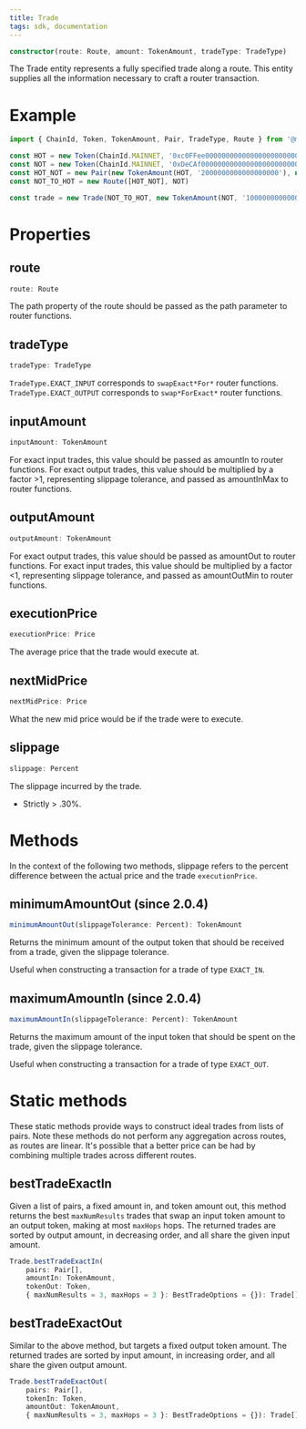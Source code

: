 ```yaml
---
title: Trade
tags: sdk, documentation
---
```


```typescript
constructor(route: Route, amount: TokenAmount, tradeType: TradeType)
```

The Trade entity represents a fully specified trade along a route. This entity supplies all the information necessary to craft a router transaction.

# Example

```typescript
import { ChainId, Token, TokenAmount, Pair, TradeType, Route } from '@materia/sdk'

const HOT = new Token(ChainId.MAINNET, '0xc0FFee0000000000000000000000000000000000', 18, 'HOT', 'Caffeine')
const NOT = new Token(ChainId.MAINNET, '0xDeCAf00000000000000000000000000000000000', 18, 'NOT', 'Caffeine')
const HOT_NOT = new Pair(new TokenAmount(HOT, '2000000000000000000'), new TokenAmount(NOT, '1000000000000000000'))
const NOT_TO_HOT = new Route([HOT_NOT], NOT)

const trade = new Trade(NOT_TO_HOT, new TokenAmount(NOT, '1000000000000000'), TradeType.EXACT_INPUT)
```

# Properties

## route

```typescript
route: Route
```

The <Link to='/docs/materia/SDK/route#path'>path</Link> property of the route should be passed as the path parameter to router functions.

## tradeType

```typescript
tradeType: TradeType
```

`TradeType.EXACT_INPUT` corresponds to `swapExact*For*` router functions. `TradeType.EXACT_OUTPUT` corresponds to `swap*ForExact*` router functions.

## inputAmount

```typescript
inputAmount: TokenAmount
```

For exact input trades, this value should be passed as amountIn to router functions. For exact output trades, this value should be multiplied by a factor >1, representing slippage tolerance, and passed as amountInMax to router functions.

## outputAmount

```typescript
outputAmount: TokenAmount
```

For exact output trades, this value should be passed as amountOut to router functions. For exact input trades, this value should be multiplied by a factor <1, representing slippage tolerance, and passed as amountOutMin to router functions.

## executionPrice

```typescript
executionPrice: Price
```

The average price that the trade would execute at.

## nextMidPrice

```typescript
nextMidPrice: Price
```

What the new mid price would be if the trade were to execute.

## slippage

```typescript
slippage: Percent
```

The slippage incurred by the trade.

- Strictly > .30%.

# Methods

In the context of the following two methods, slippage refers to the percent difference between the actual price and the trade `executionPrice`.

## minimumAmountOut (since 2.0.4)

```typescript
minimumAmountOut(slippageTolerance: Percent): TokenAmount
```

Returns the minimum amount of the output token that should be received from a trade, given the slippage tolerance.

Useful when constructing a transaction for a trade of type `EXACT_IN`.

## maximumAmountIn (since 2.0.4)

```typescript
maximumAmountIn(slippageTolerance: Percent): TokenAmount
```

Returns the maximum amount of the input token that should be spent on the trade, given the slippage tolerance.

Useful when constructing a transaction for a trade of type `EXACT_OUT`.

# Static methods

These static methods provide ways to construct ideal trades from lists of pairs.
Note these methods do not perform any aggregation across routes, as routes are linear.
It's possible that a better price can be had by combining multiple trades across
different routes.

## bestTradeExactIn

Given a list of pairs, a fixed amount in, and token amount out,
this method returns the best `maxNumResults` trades that swap
an input token amount to an output token, making at most `maxHops` hops.
The returned trades are sorted by output amount, in decreasing order, and
all share the given input amount.

```typescript
Trade.bestTradeExactIn(
    pairs: Pair[],
    amountIn: TokenAmount,
    tokenOut: Token,
    { maxNumResults = 3, maxHops = 3 }: BestTradeOptions = {}): Trade[]
```

## bestTradeExactOut

Similar to the above method, but targets a fixed output token amount.
The returned trades are sorted by input amount, in increasing order,
and all share the given output amount.

```typescript
Trade.bestTradeExactOut(
    pairs: Pair[],
    tokenIn: Token,
    amountOut: TokenAmount,
    { maxNumResults = 3, maxHops = 3 }: BestTradeOptions = {}): Trade[]
```

